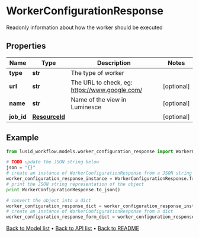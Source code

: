# WorkerConfigurationResponse

Readonly information about how the worker should be executed

## Properties
Name | Type | Description | Notes
------------ | ------------- | ------------- | -------------
**type** | **str** | The type of worker | 
**url** | **str** | The URL to check, eg: https://www.google.com/ | [optional] 
**name** | **str** | Name of the view in Luminesce | [optional] 
**job_id** | [**ResourceId**](ResourceId.md) |  | [optional] 

## Example

```python
from lusid_workflow.models.worker_configuration_response import WorkerConfigurationResponse

# TODO update the JSON string below
json = "{}"
# create an instance of WorkerConfigurationResponse from a JSON string
worker_configuration_response_instance = WorkerConfigurationResponse.from_json(json)
# print the JSON string representation of the object
print WorkerConfigurationResponse.to_json()

# convert the object into a dict
worker_configuration_response_dict = worker_configuration_response_instance.to_dict()
# create an instance of WorkerConfigurationResponse from a dict
worker_configuration_response_form_dict = worker_configuration_response.from_dict(worker_configuration_response_dict)
```
[Back to Model list](../README.md#documentation-for-models) &#8226; [Back to API list](../README.md#documentation-for-api-endpoints) &#8226; [Back to README](../README.md)


